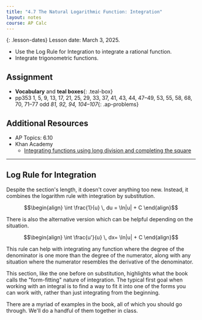 ```yaml
---
title: "4.7 The Natural Logarithmic Function: Integration"
layout: notes
course: AP Calc
---
```


{: .lesson-dates}
Lesson date: March 3, 2025.

- Use the Log Rule for Integration to integrate a rational function.
- Integrate trigonometric functions.

## Assignment

- **Vocabulary** and **teal boxes**{: .teal-box}
- pp353 1, 5, 9, 13, 17, 21, 25, 29, 33, 37, 41, 43, 44, 47–49, 53, 55, 58, 68, 70, 71–77 odd *81, 92, 94, 104–107*{: .ap-problems}

## Additional Resources

- AP Topics: 6.10
- Khan Academy
  - [Integrating functions using long division and completing the square](https://www.khanacademy.org/math/ap-calculus-ab/ab-integration-new/ab-6-10/v/integral-partial-fraction)

---

## Log Rule for Integration

Despite the section's length, it doesn't cover anything too new. Instead, it combines the logarithm rule with integration by substitution.

$$\begin{align}
\int \frac{1}{u} \, du = \ln|u| + C
\end{align}$$

There is also the alternative version which can be helpful depending on the situation.

$$\begin{align}
\int \frac{u'}{u} \, dx= \ln|u| + C
\end{align}$$

This rule can help with integrating any function where the degree of the denominator is one more than the degree of the numerator, along with any situation where the numerator resembles the derivative of the denominator.

This section, like the one before on substitution, highlights what the book calls the "form-fitting" nature of integration. The typical first goal when working with an integral is to find a way to fit it into one of the forms you can work with, rather than just integrating from the beginning.

There are a myriad of examples in the book, all of which you should go through. We'll do a handful of them together in class.
